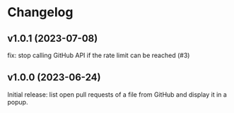 # Changelog

## v1.0.1 (2023-07-08)

fix: stop calling GitHub API if the rate limit can be reached (#3)

## v1.0.0 (2023-06-24)

Initial release: list open pull requests of a file from GitHub and display it in a popup.
